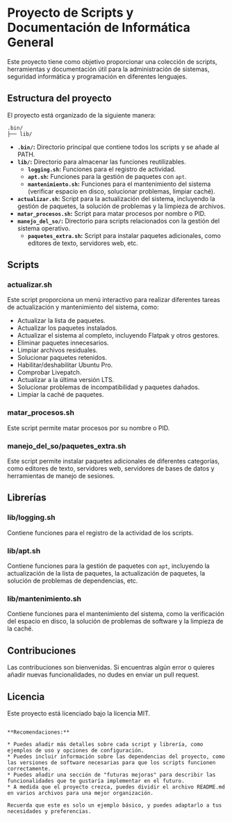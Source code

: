 # Proyecto de Scripts y Documentación de Informática General

Este proyecto tiene como objetivo proporcionar una colección de scripts, herramientas y documentación útil para la administración de sistemas, seguridad informática y programación en diferentes lenguajes.

## Estructura del proyecto

El proyecto está organizado de la siguiente manera:


```
.bin/
├── lib/
```

* **`.bin/`:**  Directorio principal que contiene todos los scripts y se añade al PATH.
* **`lib/`:**  Directorio para almacenar las funciones reutilizables.
    * **`logging.sh`:**  Funciones para el registro de actividad.
    * **`apt.sh`:**  Funciones para la gestión de paquetes con `apt`.
    * **`mantenimiento.sh`:**  Funciones para el mantenimiento del sistema (verificar espacio en disco, solucionar problemas, limpiar caché).
* **`actualizar.sh`:**  Script para la actualización del sistema, incluyendo la gestión de paquetes, la solución de problemas y la limpieza de archivos.
* **`matar_procesos.sh`:**  Script para matar procesos por nombre o PID.
* **`manejo_del_so/`:**  Directorio para scripts relacionados con la gestión del sistema operativo.
    * **`paquetes_extra.sh`:**  Script para instalar paquetes adicionales, como editores de texto, servidores web, etc.

## Scripts

### actualizar.sh

Este script proporciona un menú interactivo para realizar diferentes tareas de actualización y mantenimiento del sistema, como:

* Actualizar la lista de paquetes.
* Actualizar los paquetes instalados.
* Actualizar el sistema al completo, incluyendo Flatpak y otros gestores.
* Eliminar paquetes innecesarios.
* Limpiar archivos residuales.
* Solucionar paquetes retenidos.
* Habilitar/deshabilitar Ubuntu Pro.
* Comprobar Livepatch.
* Actualizar a la última versión LTS.
* Solucionar problemas de incompatibilidad y paquetes dañados.
* Limpiar la caché de paquetes.

### matar_procesos.sh

Este script permite matar procesos por su nombre o PID.

### manejo_del_so/paquetes_extra.sh

Este script permite instalar paquetes adicionales de diferentes categorías, como editores de texto, servidores web, servidores de bases de datos y herramientas de manejo de sesiones.

## Librerías

### lib/logging.sh

Contiene funciones para el registro de la actividad de los scripts.

### lib/apt.sh

Contiene funciones para la gestión de paquetes con `apt`, incluyendo la actualización de la lista de paquetes, la actualización de paquetes, la solución de problemas de dependencias, etc.

### lib/mantenimiento.sh

Contiene funciones para el mantenimiento del sistema, como la verificación del espacio en disco, la solución de problemas de software y la limpieza de la caché.

## Contribuciones

Las contribuciones son bienvenidas. Si encuentras algún error o quieres añadir nuevas funcionalidades, no dudes en enviar un pull request.

## Licencia

Este proyecto está licenciado bajo la licencia MIT.
```

**Recomendaciones:**

* Puedes añadir más detalles sobre cada script y librería, como ejemplos de uso y opciones de configuración.
* Puedes incluir información sobre las dependencias del proyecto, como las versiones de software necesarias para que los scripts funcionen correctamente.
* Puedes añadir una sección de "futuras mejoras" para describir las funcionalidades que te gustaría implementar en el futuro.
* A medida que el proyecto crezca, puedes dividir el archivo README.md en varios archivos para una mejor organización.

Recuerda que este es solo un ejemplo básico, y puedes adaptarlo a tus necesidades y preferencias.